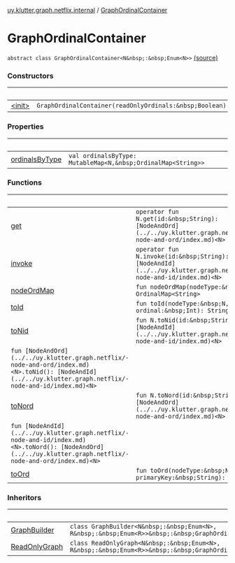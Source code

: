 [uy.klutter.graph.netflix.internal](../index.md) / [GraphOrdinalContainer](.)


# GraphOrdinalContainer
`abstract class GraphOrdinalContainer<N&nbsp;:&nbsp;Enum<N>>` [(source)](https://github.com/kohesive/klutter/blob/master/netflix-graph-jdk6/src/main/kotlin/uy/klutter/graph/netflix/internal/Ordinals.kt#L8)



### Constructors

|&nbsp;|&nbsp;|
|---|---|
| [&lt;init&gt;](-init-.md) | `GraphOrdinalContainer(readOnlyOrdinals:&nbsp;Boolean)` |

### Properties

|&nbsp;|&nbsp;|
|---|---|
| [ordinalsByType](ordinals-by-type.md) | `val ordinalsByType: MutableMap<N,&nbsp;OrdinalMap<String>>` |

### Functions

|&nbsp;|&nbsp;|
|---|---|
| [get](get.md) | `operator fun N.get(id:&nbsp;String): [NodeAndOrd](../../uy.klutter.graph.netflix/-node-and-ord/index.md)<N>` |
| [invoke](invoke.md) | `operator fun N.invoke(id:&nbsp;String): [NodeAndId](../../uy.klutter.graph.netflix/-node-and-id/index.md)<N>` |
| [nodeOrdMap](node-ord-map.md) | `fun nodeOrdMap(nodeType:&nbsp;N): OrdinalMap<String>` |
| [toId](to-id.md) | `fun toId(nodeType:&nbsp;N, ordinal:&nbsp;Int): String` |
| [toNid](to-nid.md) | `fun N.toNid(id:&nbsp;String): [NodeAndId](../../uy.klutter.graph.netflix/-node-and-id/index.md)<N>`
`fun [NodeAndOrd](../../uy.klutter.graph.netflix/-node-and-ord/index.md)<N>.toNid(): [NodeAndId](../../uy.klutter.graph.netflix/-node-and-id/index.md)<N>` |
| [toNord](to-nord.md) | `fun N.toNord(id:&nbsp;String): [NodeAndOrd](../../uy.klutter.graph.netflix/-node-and-ord/index.md)<N>`
`fun [NodeAndId](../../uy.klutter.graph.netflix/-node-and-id/index.md)<N>.toNord(): [NodeAndOrd](../../uy.klutter.graph.netflix/-node-and-ord/index.md)<N>` |
| [toOrd](to-ord.md) | `fun toOrd(nodeType:&nbsp;N, primaryKey:&nbsp;String): Int` |

### Inheritors

|&nbsp;|&nbsp;|
|---|---|
| [GraphBuilder](../-graph-builder/index.md) | `class GraphBuilder<N&nbsp;:&nbsp;Enum<N>, R&nbsp;:&nbsp;Enum<R>>&nbsp;:&nbsp;GraphOrdinalContainer<N>` |
| [ReadOnlyGraph](../-read-only-graph/index.md) | `class ReadOnlyGraph<N&nbsp;:&nbsp;Enum<N>, R&nbsp;:&nbsp;Enum<R>>&nbsp;:&nbsp;GraphOrdinalContainer<N>` |
